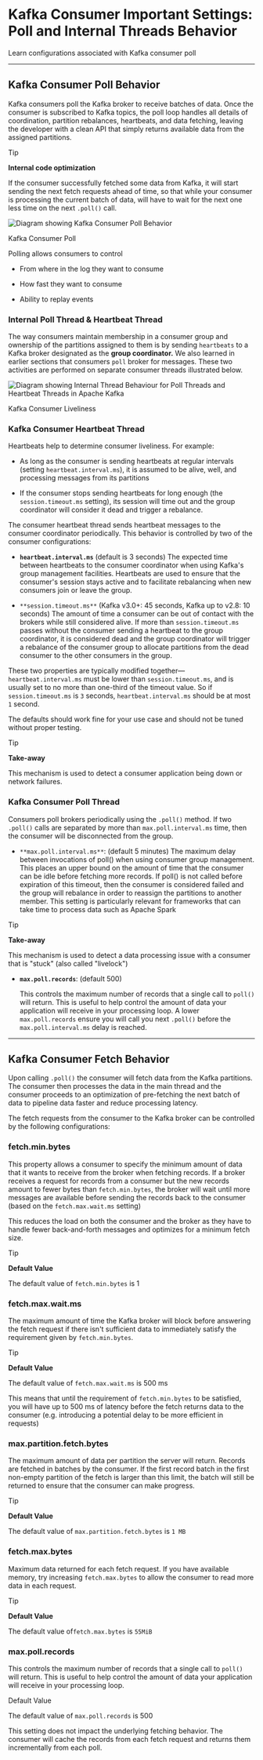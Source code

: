 Kafka Consumer Important Settings: Poll and Internal Threads Behavior
=====================================================================

Learn configurations associated with Kafka consumer poll

* * *

Kafka Consumer Poll Behavior
----------------------------

[](#Kafka-Consumer-Poll-Behavior-0)

Kafka consumers poll the Kafka broker to receive batches of data. Once the consumer is subscribed to Kafka topics, the poll loop handles all details of coordination, partition rebalances, heartbeats, and data fetching, leaving the developer with a clean API that simply returns available data from the assigned partitions.

> [!TIP]
> **Internal code optimization**
>
> If the consumer successfully fetched some data from Kafka, it will start sending the next fetch requests ahead of time, so that while your consumer is processing the current batch of data, will have to wait for the next one less time on the next `.poll()` call.

![Diagram showing Kafka Consumer Poll Behavior](../../../static/images/Adv_Consumer_Poll_Behaviour_1.webp "Kafka Consumer Poll Behaviour")

Kafka Consumer Poll

Polling allows consumers to control

*   From where in the log they want to consume
    
*   How fast they want to consume
    
*   Ability to replay events
    

### Internal Poll Thread & Heartbeat Thread

[](#Internal-Poll-Thread-&-Heartbeat-Thread-0)

The way consumers maintain membership in a consumer group and ownership of the partitions assigned to them is by sending `heartbeats` to a Kafka broker designated as the **group coordinator.** We also learned in earlier sections that consumers `poll` broker for messages. These two activities are performed on separate consumer threads illustrated below.

![Diagram showing Internal Thread Behaviour for Poll Threads and Heartbeat Threads in Apache Kafka](../../../static/images/Adv_Consumer_Internal_Threads_1.webp "Kafka Consumer Internal Threads ")

Kafka Consumer Liveliness

### Kafka Consumer Heartbeat Thread

[](#Kafka-Consumer-Heartbeat-Thread-1)

Heartbeats help to determine consumer liveliness. For example:

*   As long as the consumer is sending heartbeats at regular intervals (setting `heartbeat.interval.ms`), it is assumed to be alive, well, and processing messages from its partitions
    
*   If the consumer stops sending heartbeats for long enough (the `session.timeout.ms` setting), its session will time out and the group coordinator will consider it dead and trigger a rebalance.
    

The consumer heartbeat thread sends heartbeat messages to the consumer coordinator periodically. This behavior is controlled by two of the consumer configurations:

*   **`heartbeat.interval.ms`** (default is 3 seconds) The expected time between heartbeats to the consumer coordinator when using Kafka's group management facilities. Heartbeats are used to ensure that the consumer's session stays active and to facilitate rebalancing when new consumers join or leave the group.
    
*   `**session.timeout.ms**` (Kafka v3.0+: 45 seconds, Kafka up to v2.8: 10 seconds) The amount of time a consumer can be out of contact with the brokers while still considered alive. If more than `session.timeout.ms` passes without the consumer sending a heartbeat to the group coordinator, it is considered dead and the group coordinator will trigger a rebalance of the consumer group to allocate partitions from the dead consumer to the other consumers in the group.
    

These two properties are typically modified together—`heartbeat.interval.ms` must be lower than `session.timeout.ms`, and is usually set to no more than one-third of the timeout value. So if `session.timeout.ms` is `3` seconds, `heartbeat.interval.ms` should be at most `1` second.

The defaults should work fine for your use case and should not be tuned without proper testing.

> [!TIP]
> **Take-away**
>
> This mechanism is used to detect a consumer application being down or network failures.

### Kafka Consumer Poll Thread

[](#Kafka-Consumer-Poll-Thread-2)

Consumers poll brokers periodically using the `.poll()` method. If two `.poll()` calls are separated by more than `max.poll.interval.ms` time, then the consumer will be disconnected from the group.

*   `**max.poll.interval.ms**`: (default 5 minutes) The maximum delay between invocations of poll() when using consumer group management. This places an upper bound on the amount of time that the consumer can be idle before fetching more records. If poll() is not called before expiration of this timeout, then the consumer is considered failed and the group will rebalance in order to reassign the partitions to another member. This setting is particularly relevant for frameworks that can take time to process data such as Apache Spark
    

> [!TIP]
> **Take-away**
>
> This mechanism is used to detect a data processing issue with a consumer that is "stuck" (also called "livelock")

*   **`max.poll.records`**: (default 500)
    
    This controls the maximum number of records that a single call to `poll()` will return. This is useful to help control the amount of data your application will receive in your processing loop. A lower `max.poll.records` ensure you will call you next `.poll()` before the `max.poll.interval.ms` delay is reached.
    

* * *

Kafka Consumer Fetch Behavior
-----------------------------

[](#Kafka-Consumer-Fetch-Behavior-1)

Upon calling `.poll()` the consumer will fetch data from the Kafka partitions. The consumer then processes the data in the main thread and the consumer proceeds to an optimization of pre-fetching the next batch of data to pipeline data faster and reduce processing latency.

The fetch requests from the consumer to the Kafka broker can be controlled by the following configurations:

### fetch.min.bytes

[](#fetch.min.bytes-3)

This property allows a consumer to specify the minimum amount of data that it wants to receive from the broker when fetching records. If a broker receives a request for records from a consumer but the new records amount to fewer bytes than `fetch.min.bytes`, the broker will wait until more messages are available before sending the records back to the consumer (based on the `fetch.max.wait.ms` setting)

This reduces the load on both the consumer and the broker as they have to handle fewer back-and-forth messages and optimizes for a minimum fetch size.

> [!TIP]
> **Default Value**
>
> The default value of `fetch.min.bytes` is 1

### fetch.max.wait.ms

[](#fetch.max.wait.ms-4)

The maximum amount of time the Kafka broker will block before answering the fetch request if there isn't sufficient data to immediately satisfy the requirement given by `fetch.min.bytes`.

> [!TIP]
> **Default Value**
>
> The default value of `fetch.max.wait.ms` is 500 ms

This means that until the requirement of `fetch.min.bytes` to be satisfied, you will have up to 500 ms of latency before the fetch returns data to the consumer (e.g. introducing a potential delay to be more efficient in requests)

### max.partition.fetch.bytes

[](#max.partition.fetch.bytes-5)

The maximum amount of data per partition the server will return. Records are fetched in batches by the consumer. If the first record batch in the first non-empty partition of the fetch is larger than this limit, the batch will still be returned to ensure that the consumer can make progress.

> [!TIP]
> **Default Value**
>
> The default value of `max.partition.fetch.bytes` is `1 MB`

### fetch.max.bytes

[](#fetch.max.bytes-6)

Maximum data returned for each fetch request. If you have available memory, try increasing `fetch.max.bytes` to allow the consumer to read more data in each request.

> [!TIP]
> **Default Value**
>
> The default value of`fetch.max.bytes` is `55MiB`

### max.poll.records

[](#max.poll.records-7)

This controls the maximum number of records that a single call to `poll()` will return. This is useful to help control the amount of data your application will receive in your processing loop.

Default Value

The default value of `max.poll.records` is 500

This setting does not impact the underlying fetching behavior. The consumer will cache the records from each fetch request and returns them incrementally from each poll.
